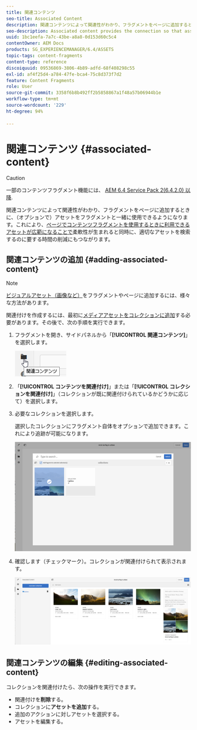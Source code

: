 ```yaml
---
title: 関連コンテンツ
seo-title: Associated Content
description: 関連コンテンツによって関連性がわかり、フラグメントをページに追加するときに、（オプションで）アセットをフラグメントと一緒に使用できるようになります。
seo-description: Associated content provides the connection so that assets can be (optionally) used with the fragment when it is added to a content page.
uuid: 1bc1eefa-7a7c-43be-a8a8-0d153d60c5c4
contentOwner: AEM Docs
products: SG_EXPERIENCEMANAGER/6.4/ASSETS
topic-tags: content-fragments
content-type: reference
discoiquuid: 09536869-3806-4b89-adfd-68f408298c55
exl-id: af4f25d4-a784-47fe-bca4-75c8d373f7d2
feature: Content Fragments
role: User
source-git-commit: 3358f6b8b492ff2b5858867a1f48a57b06944b1e
workflow-type: tm+mt
source-wordcount: '229'
ht-degree: 94%

---
```


# 関連コンテンツ {#associated-content}

>[!CAUTION]
>
>一部のコンテンツフラグメント機能には、 [AEM 6.4 Service Pack 2(6.4.2.0) 以降](/help/release-notes/sp-release-notes.md).

関連コンテンツによって関連性がわかり、フラグメントをページに追加するときに、（オプションで）アセットをフラグメントと一緒に使用できるようになります。これにより、[ページでコンテンツフラグメントを使用するときに利用できるアセットが広範になることで](/help/sites-authoring/content-fragments.md#using-associated-content)柔軟性が生まれると同時に、適切なアセットを検索するのに要する時間の削減にもつながります。

## 関連コンテンツの追加 {#adding-associated-content}

>[!NOTE]
>
>[ビジュアルアセット（画像など）](content-fragments.md#fragments-with-visual-assets)をフラグメントやページに追加するには、様々な方法があります。

関連付けを作成するには、最初に[メディアアセットをコレクションに追加](managing-collections-touch-ui.md#adding-assets-to-a-collection)する必要があります。その後で、次の手順を実行できます。

1. フラグメントを開き、サイドパネルから「**[!UICONTROL 関連コンテンツ]**」を選択します。

   ![chlimage_1-207](assets/chlimage_1-207.png)

1. 「**[!UICONTROL コンテンツを関連付け]**」または「**[!UICONTROL コレクションを関連付け]**」（コレクションが既に関連付けられているかどうかに応じて）を選択します。
1. 必要なコレクションを選択します。

   選択したコレクションにフラグメント自体をオプションで追加できます。これにより追跡が可能になります。

   ![cfm-6420-04](assets/cfm-6420-04.png)

1. 確認します（チェックマーク）。コレクションが関連付けられて表示されます。

   ![cfm-6420-05](assets/cfm-6420-05.png)

## 関連コンテンツの編集 {#editing-associated-content}

コレクションを関連付けたら、次の操作を実行できます。

* 関連付けを&#x200B;**削除**&#x200B;する。
* コレクションに&#x200B;**アセットを追加**&#x200B;する。
* 追加のアクションに対しアセットを選択する。
* アセットを編集する。
